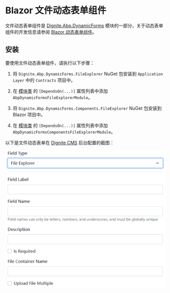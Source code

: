 # Blazor 文件动态表单组件

文件动态表单组件是 [Dignite.Abp.DynamicForms](Dynamic-Forms.md) 模块的一部分，关于动态表单组件的开发信息请参阅 [Blazor 动态表单组件](Blazor-Dynamic-Form-Components.md)。

## 安装

要使用文件动态表单组件，请执行以下步骤：

1. 将 `Dignite.Abp.DynamicForms.FileExplorer` NuGet 包安装到 `Application Layer` 中的 `Contracts` 项目中。

2. 在 [模块类](https://docs.abp.io/en/abp/latest/Module-Development-Basics) 的 `[DependsOn(...)]` 属性列表中添加 `AbpDynamicFormsFileExplorerModule`。

3. 将 `Dignite.Abp.DynamicForms.Components.FileExplorer` NuGet 包安装到 Blazor 项目中。

4. 在 [模块类](https://docs.abp.io/en/abp/latest/Module-Development-Basics) 的 `[DependsOn(...)]` 属性列表中添加 `AbpDynamicFormsComponentsFileExplorerModule`。

以下是文件动态表单在 [Dignite CMS](https://dignite.com/dignite-cms) 后台配置的截图：

![Cms-Dynamic-Forms-Files](images/Cms-Dynamic-Forms-Files.png)
